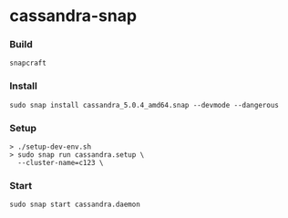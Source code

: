 # cassandra-snap

### Build
`snapcraft`

### Install
`sudo snap install cassandra_5.0.4_amd64.snap --devmode --dangerous`

### Setup
```
> ./setup-dev-env.sh
> sudo snap run cassandra.setup \
  --cluster-name=c123 \

```

### Start
`sudo snap start cassandra.daemon`

